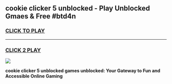 
## cookie clicker 5 unblocked - Play Unblocked Gmaes & Free #btd4n
<h3>
<a href="https://news.freeplayer.one?title=cookie_clicker_5_unblocked&ref=03M">CLICK TO PLAY</a></h3>
<hr>

<h3>
<a href="https://news.freeplayer.one?title=cookie_clicker_5_unblocked&ref=03M">CLICK 2 PLAY</a>
  
</h3>

<a href="https://news.freeplayer.one?title=cookie_clicker_5_unblocked&ref=03M"><img src="https://clearcache.store/games.png"></a>


**cookie clicker 5 unblocked games unblocked: Your Gateway to Fun and Accessible Online Gaming**
